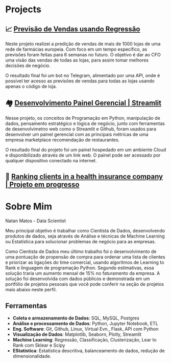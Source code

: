 # Projects

## 📈  [Previsão de Vendas usando Regressão](https://github.com/natan-matos/sales-prediction)

Neste projeto realizei a predição de vendas de mais de 1000 lojas de uma rede de farmácias europeia. Com foco em um tempo específico, as previsões foram feitas para 6 semanas no futuro. O objetivo é dar ao CFO uma visão das vendas de todas as lojas, para assim tomar melhores decisões de negócio.

O resultado final foi um bot no Telegram, alimentado por uma API, onde é possível ter acesso as previsões de vendas para todas as lojas usando apenas o código de loja.

## 🏘 [Desenvolvimento Painel Gerencial | Streamlit](https://github.com/natan-matos/foodzone)

Nesse projeto, os conceitos de Programação em Python, manipulação de dados, pensamento estratégico e lógica de negócio, junto com ferramentas de desenvolvimetno web como o Streamlit e Github, foram usados para desenvolver um painel gerencial com as principais métricas de uma empresa marketplace recomendação de restaurantes.

O resultado final do projeto foi um painel hospedado em um ambiente Cloud e disponibilizado através de um link web. O painel pode ser acessado por qualquer dispositivo conectado na internet.

## 📒 [Ranking clients in a health insurance company | Projeto em progresso ](https://github.com/natan-matos/health-insurance)

# Sobre Mim
Natan Matos - Data Scientist

Meu principal objetivo é trabalhar como Cientista de Dados, desenvolvendo produtos de dados, seja através de Análise e técnicas de Machine Learning ou Estatística para solucionar problemas de negócio para as empresas.

Como Cientista de Dados meu último trabalho foi o desenvolvimento de uma pontuação de propensão de compra para ordenar uma lista de clientes e priorizar as ligações do time comercial, usando algoritmos de Learning to Rank e linguagem de programação Python. Segundo estimativas, essa solução traria um aumento mensal de 15% no faturamento da empresa. A solução foi desenvolvida com dados públicos e demonstrada em um portfólio de projetos pessoais que você pode conferir na seção de projetos mais abaixo neste perfil.

## Ferramentas
- **Coleta e armazenamento de Dados**: SQL, MySQL, Postgres
- **Análise e processamento de Dados**: Python, Jupyter Notebook, ETL
- **Eng. Software**: Git, Github, Linux, Virtual Evn., Flask, API com Python
- **Visualização de Dados**: Matplotlib, Seaborn, Plotly, Streamlit
- **Machine Learning**: Regressão, Classificação, Clusterização, Lear to Rank com Sklear e Scipy
- **EStatística**: Estatística descritiva, balanceamento de dados, redução de dimensionalidade.
